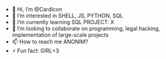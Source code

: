 - 👋 Hi, I’m @CardIcon
- 👀 I’m interested in SHELL, JS, PYTHON, SQL
- 🌱 I’m currently learning SQL PROJECT: X
- 💞️ I’m looking to collaborate on programming, legal hacking, implementation of large-scale projects
- 📫 How to reach me ANONIM?
- ⚡ Fun fact: GIRL<3

<!---
CardIcon/CardIcon is a ✨ special ✨ repository because its `README.md` (this file) appears on your GitHub profile.
You can click the Preview link to take a look at your changes.
--->
